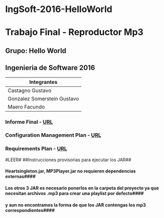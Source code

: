 # IngSoft-2016-HelloWorld
# Trabajo Final - Reproductor Mp3
## Grupo: Hello World
## Ingenieria de Software 2016

| Integrantes                 |
|-----------------------------|
| Castagno Gustavo            |
| Gonzalez Somerstein Gustavo |
| Maero Facundo               |

### Informe Final - [URL](https://drive.google.com/open?id=1HmlCOkhkvfajOT3kmx2d81_IPyVgNgbPtEJulgP8wIU)
### Configuration Management Plan - [URL](blob/master/docs/Cm%20Plan.md)
### Requirements Plan - [URL](http://www.google.com "Pendiente")

#LEER#
##Instrucciones provisorias para ejecutar los JAR##
#### Heartsingleton.jar, MP3Player.jar no requieren dependencias externas####
#### Los otros 3 JAR es necesario ponerlos en la carpeta del proyecto ya que necesitan archivos .mp3 para crear una playlist por defecto####
#### y aun no encontramos la forma de que los JAR contengas los mp3 correspondientes####

